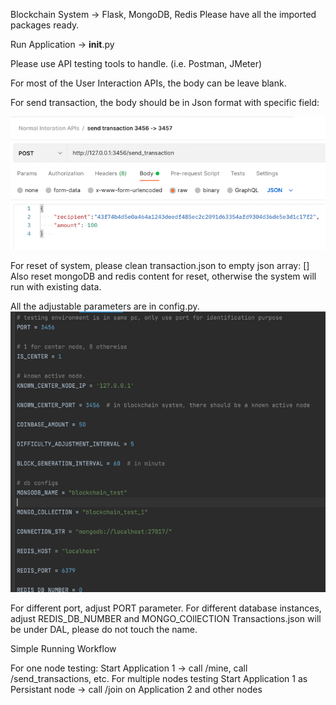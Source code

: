 Blockchain System -> Flask, MongoDB, Redis
Please have all the imported packages ready.

Run Application -> __init__.py

Please use API testing tools to handle. (i.e. Postman, JMeter)

For most of the User Interaction APIs, the body can be leave blank.

For send transaction, the body should be in Json format with specific field:

![img.png](img.png)

For reset of system, please clean transaction.json to empty json array: []
Also reset mongoDB and redis content for reset, otherwise the system will run with existing data.

All the adjustable parameters are in config.py.
![img_1.png](img_1.png)

For different port, adjust PORT parameter.
For different database instances, adjust REDIS_DB_NUMBER and MONGO_COllECTION
Transactions.json will be under DAL, please do not touch the name.

Simple Running Workflow

For one node testing:
Start Application 1 -> call /mine, call /send_transactions, etc.
For multiple nodes testing
Start Application 1 as Persistant node -> call /join on Application 2 and other nodes